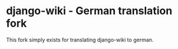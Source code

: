 django-wiki - German translation fork
=====================================

This fork simply exists for translating django-wiki to german.